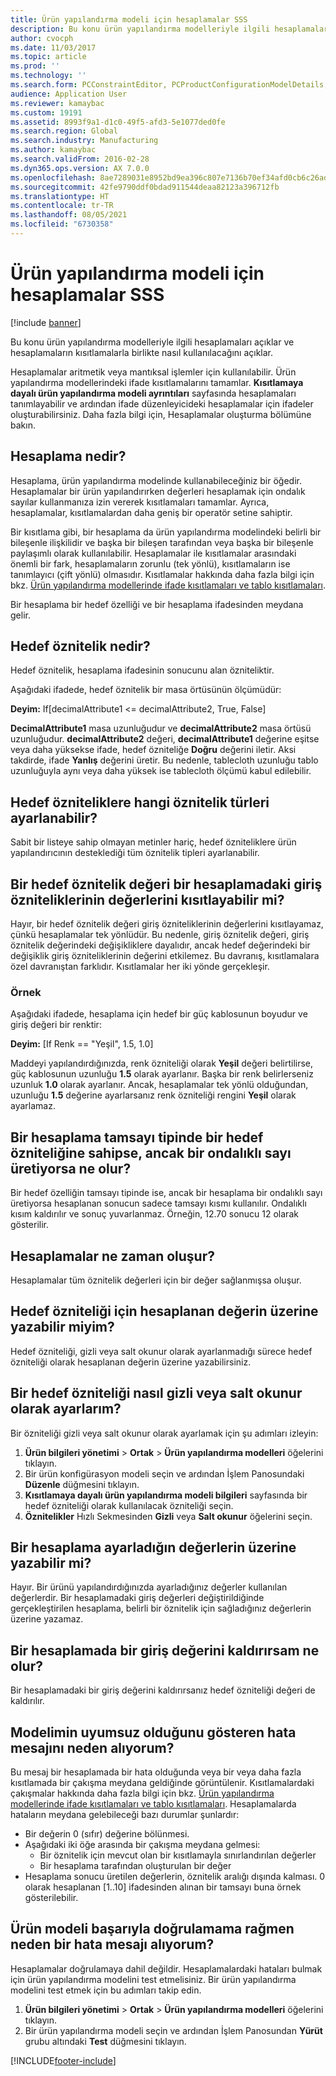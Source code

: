 ```yaml
---
title: Ürün yapılandırma modeli için hesaplamalar SSS
description: Bu konu ürün yapılandırma modelleriyle ilgili hesaplamaları açıklar ve hesaplamaların kısıtlamalarla birlikte nasıl kullanılacağını açıklar.
author: cvocph
ms.date: 11/03/2017
ms.topic: article
ms.prod: ''
ms.technology: ''
ms.search.form: PCConstraintEditor, PCProductConfigurationModelDetails, PCRuntimeConfigurator
audience: Application User
ms.reviewer: kamaybac
ms.custom: 19191
ms.assetid: 8993f9a1-d1c0-49f5-afd3-5e1077ded0fe
ms.search.region: Global
ms.search.industry: Manufacturing
ms.author: kamaybac
ms.search.validFrom: 2016-02-28
ms.dyn365.ops.version: AX 7.0.0
ms.openlocfilehash: 8ae7289031e8952bd9ea396c807e7136b70ef34afd0cb6c26adf57d515c90b4a
ms.sourcegitcommit: 42fe9790ddf0bdad911544deaa82123a396712fb
ms.translationtype: HT
ms.contentlocale: tr-TR
ms.lasthandoff: 08/05/2021
ms.locfileid: "6730358"
---
```

# <a name="calculations-for-product-configuration-models-faq"></a>Ürün yapılandırma modeli için hesaplamalar SSS

[!include [banner](../includes/banner.md)]

Bu konu ürün yapılandırma modelleriyle ilgili hesaplamaları açıklar ve hesaplamaların kısıtlamalarla birlikte nasıl kullanılacağını açıklar.

Hesaplamalar aritmetik veya mantıksal işlemler için kullanılabilir. Ürün yapılandırma modellerindeki ifade kısıtlamalarını tamamlar. **Kısıtlamaya dayalı ürün yapılandırma modeli ayrıntıları** sayfasında hesaplamaları tanımlayabilir ve ardından ifade düzenleyicideki hesaplamalar için ifadeler oluşturabilirsiniz. Daha fazla bilgi için, Hesaplamalar oluşturma bölümüne bakın.

## <a name="what-is-a-calculation"></a>Hesaplama nedir?
Hesaplama, ürün yapılandırma modelinde kullanabileceğiniz bir öğedir. Hesaplamalar bir ürün yapılandırırken değerleri hesaplamak için ondalık sayılar kullanmanıza izin vererek kısıtlamaları tamamlar. Ayrıca, hesaplamalar, kısıtlamalardan daha geniş bir operatör setine sahiptir.  

Bir kısıtlama gibi, bir hesaplama da ürün yapılandırma modelindeki belirli bir bileşenle ilişkilidir ve başka bir bileşen tarafından veya başka bir bileşenle paylaşımlı olarak kullanılabilir. Hesaplamalar ile kısıtlamalar arasındaki önemli bir fark, hesaplamaların zorunlu (tek yönlü), kısıtlamaların ise tanımlayıcı (çift yönlü) olmasıdır. Kısıtlamalar hakkında daha fazla bilgi için bkz. [Ürün yapılandırma modellerinde ifade kısıtlamaları ve tablo kısıtlamaları](expression-constraints-table-constraints-product-configuration-models.md).  

Bir hesaplama bir hedef özelliği ve bir hesaplama ifadesinden meydana gelir.

## <a name="what-is-a-target-attribute"></a>Hedef öznitelik nedir?
Hedef öznitelik, hesaplama ifadesinin sonucunu alan özniteliktir.  

Aşağıdaki ifadede, hedef öznitelik bir masa örtüsünün ölçümüdür:  

**Deyim:** If\[decimalAttribute1 &lt;= decimalAttribute2, True, False\]  

**DecimalAttribute1** masa uzunluğudur ve **decimalAttribute2** masa örtüsü uzunluğudur. **decimalAttribute2** değeri, **decimalAttribute1** değerine eşitse veya daha yüksekse ifade, hedef özniteliğe **Doğru** değerini iletir. Aksi takdirde, ifade **Yanlış** değerini üretir. Bu nedenle, tablecloth uzunluğu tablo uzunluğuyla aynı veya daha yüksek ise tablecloth ölçümü kabul edilebilir.

## <a name="what-attribute-types-can-be-set-to-target-attributes"></a>Hedef özniteliklere hangi öznitelik türleri ayarlanabilir?
Sabit bir listeye sahip olmayan metinler hariç, hedef özniteliklere ürün yapılandırıcının desteklediği tüm öznitelik tipleri ayarlanabilir.

## <a name="can-the-value-of-a-target-attribute-restrict-the-values-of-the-input-attributes-in-a-calculation"></a>Bir hedef öznitelik değeri bir hesaplamadaki giriş özniteliklerinin değerlerini kısıtlayabilir mi?
Hayır, bir hedef öznitelik değeri giriş özniteliklerinin değerlerini kısıtlayamaz, çünkü hesaplamalar tek yönlüdür. Bu nedenle, giriş öznitelik değeri, giriş öznitelik değerindeki değişikliklere dayalıdır, ancak hedef değerindeki bir değişiklik giriş özniteliklerinin değerini etkilemez. Bu davranış, kısıtlamalara özel davranıştan farklıdır. Kısıtlamalar her iki yönde gerçekleşir.

### <a name="example"></a>Örnek

Aşağıdaki ifadede, hesaplama için hedef bir güç kablosunun boyudur ve giriş değeri bir renktir:  

**Deyim:** \[If Renk == "Yeşil", 1.5, 1.0\]  

Maddeyi yapılandırdığınızda, renk özniteliği olarak **Yeşil** değeri belirtilirse, güç kablosunun uzunluğu **1.5** olarak ayarlanır. Başka bir renk belirlerseniz uzunluk **1.0** olarak ayarlanır. Ancak, hesaplamalar tek yönlü olduğundan, uzunluğu **1.5** değerine ayarlarsanız renk özniteliği rengini **Yeşil** olarak ayarlamaz.

## <a name="what-happens-if-a-calculation-has-a-target-attribute-of-the-integer-type-but-a-calculation-generates-a-decimal-number"></a>Bir hesaplama tamsayı tipinde bir hedef özniteliğine sahipse, ancak bir ondalıklı sayı üretiyorsa ne olur?
Bir hedef özelliğin tamsayı tipinde ise, ancak bir hesaplama bir ondalıklı sayı üretiyorsa hesaplanan sonucun sadece tamsayı kısmı kullanılır. Ondalıklı kısım kaldırılır ve sonuç yuvarlanmaz. Örneğin, 12.70 sonucu 12 olarak gösterilir.

## <a name="when-do-calculations-occur"></a>Hesaplamalar ne zaman oluşur?
Hesaplamalar tüm öznitelik değerleri için bir değer sağlanmışsa oluşur.

## <a name="can-i-overwrite-the-value-that-is-calculated-for-the-target-attribute"></a>Hedef özniteliği için hesaplanan değerin üzerine yazabilir miyim?
Hedef özniteliği, gizli veya salt okunur olarak ayarlanmadığı sürece hedef özniteliği olarak hesaplanan değerin üzerine yazabilirsiniz.

## <a name="how-do-i-set-a-target-attribute-as-hidden-or-read-only"></a>Bir hedef özniteliği nasıl gizli veya salt okunur olarak ayarlarım?
Bir özniteliği gizli veya salt okunur olarak ayarlamak için şu adımları izleyin:

1.  **Ürün bilgileri yönetimi** &gt; **Ortak** &gt; **Ürün yapılandırma modelleri** öğelerini tıklayın.
2.  Bir ürün konfigürasyon modeli seçin ve ardından İşlem Panosundaki **Düzenle** düğmesini tıklayın.
3.  **Kısıtlamaya dayalı ürün yapılandırma modeli bilgileri** sayfasında bir hedef özniteliği olarak kullanılacak özniteliği seçin.
4.  **Öznitelikler** Hızlı Sekmesinden **Gizli** veya **Salt okunur** öğelerini seçin.

## <a name="can-a-calculation-overwrite-the-values-that-i-set"></a>Bir hesaplama ayarladığın değerlerin üzerine yazabilir mi?
Hayır. Bir ürünü yapılandırdığınızda ayarladığınız değerler kullanılan değerlerdir. Bir hesaplamadaki giriş değerleri değiştirildiğinde gerçekleştirilen hesaplama, belirli bir öznitelik için sağladığınız değerlerin üzerine yazamaz.

## <a name="what-happens-if-i-remove-an-input-value-in-a-calculation"></a>Bir hesaplamada bir giriş değerini kaldırırsam ne olur?
Bir hesaplamadaki bir giriş değerini kaldırırsanız hedef özniteliği değeri de kaldırılır.

## <a name="why-do-i-receive-an-error-message-that-says-that-my-model-is-in-contradiction"></a>Modelimin uyumsuz olduğunu gösteren hata mesajını neden alıyorum?
Bu mesaj bir hesaplamada bir hata olduğunda veya bir veya daha fazla kısıtlamada bir çakışma meydana geldiğinde görüntülenir. Kısıtlamalardaki çakışmalar hakkında daha fazla bilgi için bkz. [Ürün yapılandırma modellerinde ifade kısıtlamaları ve tablo kısıtlamaları](expression-constraints-table-constraints-product-configuration-models.md). Hesaplamalarda hataların meydana gelebileceği bazı durumlar şunlardır:

-   Bir değerin 0 (sıfır) değerine bölünmesi.
-   Aşağıdaki iki öğe arasında bir çakışma meydana gelmesi:
    -   Bir öznitelik için mevcut olan bir kısıtlamayla sınırlandırılan değerler
    -   Bir hesaplama tarafından oluşturulan bir değer
-   Hesaplama sonucu üretilen değerlerin, öznitelik aralığı dışında kalması. 0 olarak hesaplanan \[1..10\] ifadesinden alınan bir tamsayı buna örnek gösterilebilir.

## <a name="why-do-i-receive-an-error-message-even-though-i-successfully-validated-my-product-model"></a>Ürün modeli başarıyla doğrulamama rağmen neden bir hata mesajı alıyorum?
Hesaplamalar doğrulamaya dahil değildir. Hesaplamalardaki hataları bulmak için ürün yapılandırma modelini test etmelisiniz. Bir ürün yapılandırma modelini test etmek için bu adımları takip edin.

1.  **Ürün bilgileri yönetimi** &gt; **Ortak** &gt; **Ürün yapılandırma modelleri** öğelerini tıklayın.
2.  Bir ürün yapılandırma modeli seçin ve ardından İşlem Panosundan **Yürüt** grubu altındaki **Test** düğmesini tıklayın.






[!INCLUDE[footer-include](../../includes/footer-banner.md)]